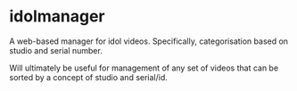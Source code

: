 # idolmanager
A web-based manager for idol videos. Specifically, categorisation based on studio and serial number.

Will ultimately be useful for management of any set of videos that can be sorted by a concept of studio and serial/id.